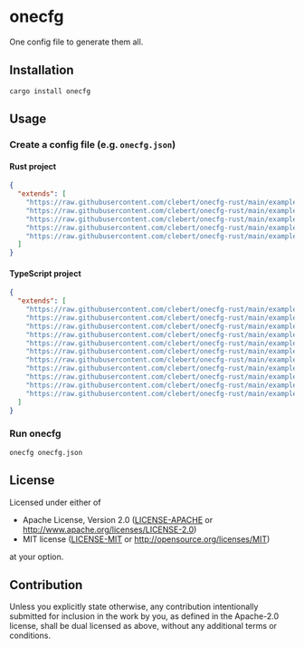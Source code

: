 # onecfg

One config file to generate them all.

## Installation

```
cargo install onecfg
```

## Usage

### Create a config file (e.g. `onecfg.json`)

#### Rust project

```json
{
  "extends": [
    "https://raw.githubusercontent.com/clebert/onecfg-rust/main/example/editorconfig.json",
    "https://raw.githubusercontent.com/clebert/onecfg-rust/main/example/git.json",
    "https://raw.githubusercontent.com/clebert/onecfg-rust/main/example/prettier.json",
    "https://raw.githubusercontent.com/clebert/onecfg-rust/main/example/rust.json",
    "https://raw.githubusercontent.com/clebert/onecfg-rust/main/example/vscode.json"
  ]
}
```

#### TypeScript project

```json
{
  "extends": [
    "https://raw.githubusercontent.com/clebert/onecfg-rust/main/example/editorconfig.json",
    "https://raw.githubusercontent.com/clebert/onecfg-rust/main/example/eslint.json",
    "https://raw.githubusercontent.com/clebert/onecfg-rust/main/example/git.json",
    "https://raw.githubusercontent.com/clebert/onecfg-rust/main/example/jest.json",
    "https://raw.githubusercontent.com/clebert/onecfg-rust/main/example/node.json",
    "https://raw.githubusercontent.com/clebert/onecfg-rust/main/example/prettier.json",
    "https://raw.githubusercontent.com/clebert/onecfg-rust/main/example/swc.json",
    "https://raw.githubusercontent.com/clebert/onecfg-rust/main/example/typescript.emit.json",
    "https://raw.githubusercontent.com/clebert/onecfg-rust/main/example/typescript.eslint.json",
    "https://raw.githubusercontent.com/clebert/onecfg-rust/main/example/typescript.json",
    "https://raw.githubusercontent.com/clebert/onecfg-rust/main/example/vscode.json"
  ]
}
```

### Run onecfg

```
onecfg onecfg.json
```

## License

Licensed under either of

- Apache License, Version 2.0 ([LICENSE-APACHE](LICENSE-APACHE) or
  http://www.apache.org/licenses/LICENSE-2.0)
- MIT license ([LICENSE-MIT](LICENSE-MIT) or http://opensource.org/licenses/MIT)

at your option.

## Contribution

Unless you explicitly state otherwise, any contribution intentionally submitted
for inclusion in the work by you, as defined in the Apache-2.0 license, shall be
dual licensed as above, without any additional terms or conditions.
